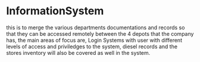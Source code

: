 # InformationSystem
this is to merge the various departments documentations and records so that they can be accessed remotely between the 4 depots that the company has, the main areas of focus are, Login Systems with user with different levels of access and priviledges to the system, diesel records and the stores inventory will also be covered as well in the system.
